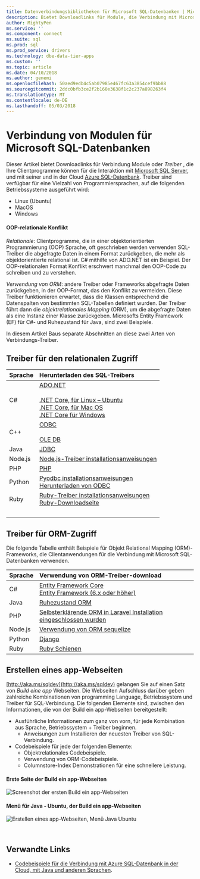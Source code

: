 ```yaml
---
title: Datenverbindungsbibliotheken für Microsoft SQL-Datenbanken | Microsoft Docs
description: Bietet Downloadlinks für Module, die Verbindung mit Microsoft SQL Server und Azure SQL-Datenbank aus einer Vielzahl von Programmiersprachen Client zu aktivieren.
author: MightyPen
ms.service: ''
ms.component: connect
ms.suite: sql
ms.prod: sql
ms.prod_service: drivers
ms.technology: dbe-data-tier-apps
ms.custom: ''
ms.topic: article
ms.date: 04/10/2018
ms.author: genemi
ms.openlocfilehash: 50aed9edb4c5ab07985e467fc63a3854cef9bb88
ms.sourcegitcommit: 2ddc0bfb3ce2f2b160e3638f1c2c237a898263f4
ms.translationtype: MT
ms.contentlocale: de-DE
ms.lasthandoff: 05/03/2018
---
```

# <a name="connection-modules-for-microsoft-sql-databases"></a>Verbindung von Modulen für Microsoft SQL-Datenbanken

Dieser Artikel bietet Downloadlinks für Verbindung Module oder *Treiber* , die Ihre Clientprogramme können für die Interaktion mit [Microsoft SQL Server](../relational-databases/database-features.md), und mit seiner und in der Cloud [Azure SQL-Datenbank](http://docs.microsoft.com/azure/sql-database/). Treiber sind verfügbar für eine Vielzahl von Programmiersprachen, auf die folgenden Betriebssysteme ausgeführt wird:

- Linux (Ubuntu)
- MacOS
- Windows

#### <a name="oop-to-relational-mismatch"></a>OOP-relationale Konflikt

*Relationale*: Clientprogramme, die in einer objektorientierten Programmierung (OOP) Sprache, oft geschrieben werden verwenden SQL-Treiber die abgefragte Daten in einem Format zurückgeben, die mehr als objektorientierte relational ist. C# mithilfe von ADO.NET ist ein Beispiel. Der OOP-relationalen Format Konflikt erschwert manchmal den OOP-Code zu schreiben und zu verstehen.

*Verwendung von ORM*: andere Treiber oder Frameworks abgefragte Daten zurückgeben, in der OOP-Format, das den Konflikt zu vermeiden. Diese Treiber funktionieren erwartet, dass die Klassen entsprechend die Datenspalten von bestimmten SQL-Tabellen definiert wurden. Der Treiber führt dann die *objektrelationales Mapping* (ORM), um die abgefragte Daten als eine Instanz einer Klasse zurückgeben. Microsofts Entity Framework (EF) für C#- und Ruhezustand für Java, sind zwei Beispiele.

In diesem Artikel Baus separate Abschnitten an diese zwei Arten von Verbindungs-Treiber.

<a name="anchor-20-drivers-relational-access" />

## <a name="drivers-for-relational-access"></a>Treiber für den relationalen Zugriff


<!--
Each given Microsoft Download Center page should be enhanced
with a link to the next NEWER version page, on the day that the
original page is no longer the latest because the newer page is being added.
But this policy is not agreed on or observed,
putting the links in the following table at risk for being outdated.

PHP driver in Github.com also uses this FWLink:  http://go.microsoft.com/fwlink/?LinkID=518036 ,
although the FWLink is less precise than is http://github.com/Microsoft/msphpsql/tree/dev#install-unix .
-->

| Sprache | Herunterladen des SQL-Treibers |
| :------- | :---------------------- |
| C# | [ADO.NET](http://www.microsoft.com/net/download/)<br /><br />[.NET Core, für Linux – Ubuntu](https://www.microsoft.com/net/core#Ubuntu)<br />[.NET Core, für Mac OS](https://www.microsoft.com/net/core#macos)<br />[.NET Core für Windows](https://www.microsoft.com/net/core) |
| C++ | [ODBC](./odbc/download-odbc-driver-for-sql-server.md)<br /><br />[OLE DB](https://go.microsoft.com/fwlink/?linkid=871294) |
| Java | [JDBC](./jdbc/download-microsoft-jdbc-driver-for-sql-server.md) |
| Node.js | [Node.js-Treiber installationsanweisungen](./node-js/step-1-configure-development-environment-for-node-js-development.md) |
| PHP | [PHP](./php/download-drivers-php-sql-server.md) |
| Python | [Pyodbc installationsanweisungen](./python/pyodbc/step-1-configure-development-environment-for-pyodbc-python-development.md)<br />[Herunterladen von ODBC](./odbc/download-odbc-driver-for-sql-server.md) |
| Ruby | [Ruby-Treiber installationsanweisungen](./ruby/step-1-configure-development-environment-for-ruby-development.md)<br />[Ruby-Downloadseite](https://rubyinstaller.org/downloads/) |
| &nbsp; | <br /> |

<a name="anchor-40-drivers-orm-access" />

## <a name="drivers-for-orm-access"></a>Treiber für ORM-Zugriff


Die folgende Tabelle enthält Beispiele für Objekt Relational Mapping (ORM)-Frameworks, die Clientanwendungen für die Verbindung mit Microsoft SQL-Datenbanken verwenden.


| Sprache | Verwendung von ORM-Treiber-download |
| :------- | :------------------ |
| C# | [Entity Framework Core](http://docs.microsoft.com/ef/core/)<br />[Entity Framework (6.x oder höher)](http://docs.microsoft.com/ef/) |
| Java | [Ruhezustand ORM](http://hibernate.org/orm)|
| PHP | [Selbsterklärende ORM in Laravel Installation eingeschlossen wurden](http://laravel.com/docs/) |
| Node.js | [Verwendung von ORM sequelize](http://docs.sequelizejs.com) |
| Python | [Django](http://www.djangoproject.com/) |
| Ruby | [Ruby Schienen](http://rubyonrails.org/) |


<a name="anchor-60-build-an-app-webpages" />

## <a name="build-an-app-webpages"></a>Erstellen eines app-Webseiten
[http://aka.ms/sqldev](http://aka.ms/sqldev) gelangen Sie auf einen Satz von *Build eine app* Webseiten. Die Webseiten Aufschluss darüber geben zahlreiche Kombinationen von programming Language, Betriebssystem und Treiber für SQL-Verbindung. Die folgenden Elemente sind, zwischen den Informationen, die von der Build ein app-Webseiten bereitgestellt:

- Ausführliche Informationen zum ganz von vorn, für jede Kombination aus Sprache, Betriebssystem + Treiber beginnen.
    - Anweisungen zum Installieren der neuesten Treiber von SQL-Verbindung.
- Codebeispiele für jede der folgenden Elemente:
    - Objektrelationales Codebeispiele.
    - Verwendung von ORM-Codebeispiele.
    - Columnstore-Index Demonstrationen für eine schnellere Leistung.

#### <a name="first-page-of-build-an-app-webpages"></a>Erste Seite der Build ein app-Webseiten
![Screenshot der ersten Build ein app-Webseiten][image-ref-163-buildanapp-webpages-first-page]

#### <a name="menu-for-java---ubuntu-of-build-an-app-webpages"></a>Menü für Java - Ubuntu, der Build ein app-Webseiten
![Erstellen eines app-Webseiten, Menü Java Ubuntu][image-ref-167-buildanapp-webpages-menu-java-ubuntu]

&nbsp;

## <a name="related-links"></a>Verwandte Links
- [Codebeispiele für die Verbindung mit Azure SQL-Datenbank in der Cloud, mit Java und anderen Sprachen](http://docs.microsoft.com/azure/sql-database/sql-database-connect-query-java).

<!-- Image references -->

[image-ref-163-buildanapp-webpages-first-page]: ./media/homepage-sql-connection-drivers/gm-aka-ms-sqldev-choose-language-g21.png
[image-ref-167-buildanapp-webpages-menu-java-ubuntu]: ./media/homepage-sql-connection-drivers/gm-aka-ms-sqldev-java-ubuntu-c31.png
